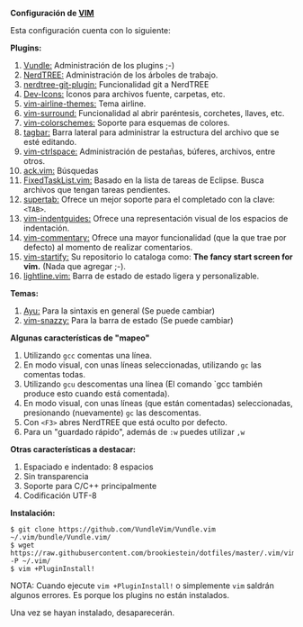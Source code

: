 **Configuración de [VIM](https://www.vim.org/)**

Esta configuración cuenta con lo siguiente:

**Plugins:**

1. [Vundle:](https://github.com/VundleVim/Vundle.vim) Administración de los plugins ;-)
2. [NerdTREE:](https://github.com/preservim/nerdtree) Administración de los árboles de trabajo.
3. [nerdtree-git-plugin:](https://github.com/Xuyuanp/nerdtree-git-plugin) Funcionalidad git a NerdTREE
4. [Dev-Icons:](https://github.com/ryanoasis/vim-devicons) Íconos para archivos fuente, carpetas, etc.
5. [vim-airline-themes:](https://github.com/vim-airline/vim-airline-themes) Tema airline.
6. [vim-surround:](https://github.com/tpope/vim-surround) Funcionalidad al abrir paréntesis, corchetes, llaves, etc.
7. [vim-colorschemes:](https://github.com/flazz/vim-colorschemes) Soporte para esquemas de colores.
8. [tagbar:](https://github.com/majutsushi/tagbar) Barra lateral para administrar la estructura del archivo 
que se esté editando.
9. [vim-ctrlspace:](https://github.com/vim-ctrlspace/vim-ctrlspace) Administración de pestañas, búferes, archivos, entre otros.
10. [ack.vim:](https://github.com/mileszs/ack.vim) Búsquedas
11. [FixedTaskList.vim:](https://github.com/fisadev/FixedTaskList.vim) Basado en la lista de tareas de Eclipse. 
Busca archivos que tengan tareas pendientes.
12. [supertab:](https://github.com/ervandew/supertab) Ofrece un mejor soporte para el completado con la clave: `<TAB>`.
13. [vim-indentguides:](https://github.com/thaerkh/vim-indentguides) Ofrece una representación visual de los 
espacios de indentación.
14. [vim-commentary:](https://github.com/tpope/vim-commentary) Ofrece una mayor funcionalidad 
(que la que trae por defecto) al momento de realizar comentarios.
16. [vim-startify:](https://github.com/mhinz/vim-startify) Su repositorio lo cataloga como: 
**The fancy start screen for vim.** (Nada que agregar ;-).
17. [lightline.vim:](https://github.com/itchyny/lightline.vim) Barra de estado de estado ligera y personalizable.

**Temas:**

1. [Ayu:](https://github.com/ayu-theme/ayu-vim) Para la sintaxis en general (Se puede cambiar)
2. [vim-snazzy:](https://github.com/connorholyday/vim-snazzy) Para la barra de estado (Se puede cambiar)

**Algunas características de "mapeo"**

1. Utilizando `gcc` comentas una línea.
2. En modo visual, con unas líneas seleccionadas, utilizando `gc` las comentas todas.
3. Utilizando `gcu` descomentas una línea (El comando `gcc también produce esto cuando está comentada).
4. En modo visual, con unas líneas (que están comentadas) seleccionadas, presionando (nuevamente) `gc` las descomentas.
5. Con `<F3>` abres NerdTREE que está oculto por defecto.
6. Para un "guardado rápido", además de `:w` puedes utilizar `,w`

**Otras características a destacar:**

1. Espaciado e indentado: 8 espacios
2. Sin transparencia
3. Soporte para C/C++ principalmente
4. Codificación UTF-8

**Instalación:**

```
$ git clone https://github.com/VundleVim/Vundle.vim ~/.vim/bundle/Vundle.vim/
$ wget https://raw.githubusercontent.com/brookiestein/dotfiles/master/.vim/vimrc -P ~/.vim/
$ vim +PluginInstall!
```

NOTA:
Cuando ejecute `vim +PluginInstall!` o simplemente `vim` saldrán algunos errores. Es porque los plugins no están instalados.

Una vez se hayan instalado, desaparecerán.
